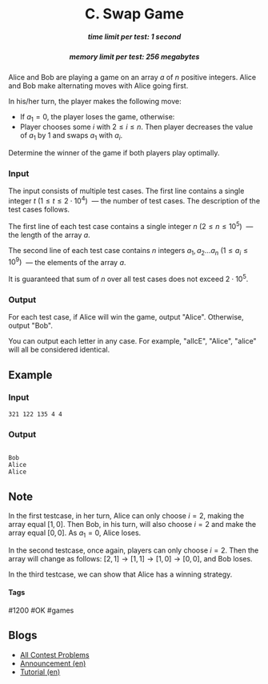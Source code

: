 <h1 style='text-align: center;'> C. Swap Game</h1>

<h5 style='text-align: center;'>time limit per test: 1 second</h5>
<h5 style='text-align: center;'>memory limit per test: 256 megabytes</h5>

Alice and Bob are playing a game on an array $a$ of $n$ positive integers. Alice and Bob make alternating moves with Alice going first.

In his/her turn, the player makes the following move:

* If $a_1 = 0$, the player loses the game, otherwise:
* Player chooses some $i$ with $2\le i \le n$. Then player decreases the value of $a_1$ by $1$ and swaps $a_1$ with $a_i$.

Determine the winner of the game if both players play optimally.

### Input

The input consists of multiple test cases. The first line contains a single integer $t$ $(1 \leq t \leq 2 \cdot 10^4)$  — the number of test cases. The description of the test cases follows.

The first line of each test case contains a single integer $n$ $(2 \leq n \leq 10^5)$  — the length of the array $a$.

The second line of each test case contains $n$ integers $a_1,a_2 \ldots a_n$ $(1 \leq a_i \leq 10^9)$  — the elements of the array $a$.

It is guaranteed that sum of $n$ over all test cases does not exceed $2 \cdot 10^5$.

### Output

For each test case, if Alice will win the game, output "Alice". Otherwise, output "Bob".

You can output each letter in any case. For example, "alIcE", "Alice", "alice" will all be considered identical.

## Example

### Input


```text
321 122 135 4 4
```
### Output

```text

Bob
Alice
Alice

```
## Note

In the first testcase, in her turn, Alice can only choose $i = 2$, making the array equal $[1, 0]$. Then Bob, in his turn, will also choose $i = 2$ and make the array equal $[0, 0]$. As $a_1 = 0$, Alice loses.

In the second testcase, once again, players can only choose $i = 2$. Then the array will change as follows: $[2, 1] \to [1, 1] \to [1, 0] \to [0, 0]$, and Bob loses.

In the third testcase, we can show that Alice has a winning strategy.



#### Tags 

#1200 #OK #games 

## Blogs
- [All Contest Problems](../Codeforces_Round_832_(Div._2).md)
- [Announcement (en)](../blogs/Announcement_(en).md)
- [Tutorial (en)](../blogs/Tutorial_(en).md)
